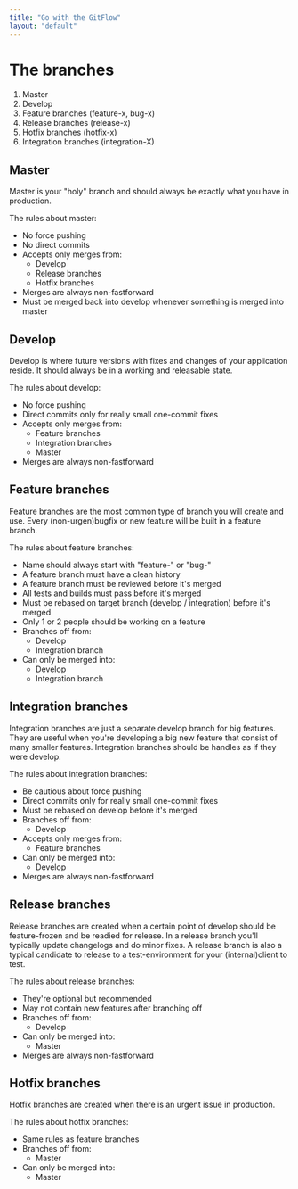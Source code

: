 ```yaml
---
title: "Go with the GitFlow"
layout: "default"
---
```


# The branches

1. Master
2. Develop
3. Feature branches (feature-x, bug-x)
4. Release branches (release-x)
5. Hotfix branches (hotfix-x)
6. Integration branches (integration-X)

## Master

Master is your "holy" branch and should always be exactly what you have in production.

The rules about master:

- No force pushing
- No direct commits
- Accepts only merges from:
    + Develop
    + Release branches
    + Hotfix branches
- Merges are always non-fastforward
- Must be merged back into develop whenever something is merged into master

## Develop

Develop is where future versions with fixes and changes of your application reside. It should always be in a working and releasable state. 

The rules about develop:

- No force pushing
- Direct commits only for really small one-commit fixes
- Accepts only merges from:
    + Feature branches
    + Integration branches
    + Master
- Merges are always non-fastforward

## Feature branches

Feature branches are the most common type of branch you will create and use. Every (non-urgen)bugfix or new feature will be built in a feature branch.

The rules about feature branches:

- Name should always start with "feature-" or "bug-"
- A feature branch must have a clean history
- A feature branch must be reviewed before it's merged
- All tests and builds must pass before it's merged
- Must be rebased on target branch (develop / integration) before it's merged
- Only 1 or 2 people should be working on a feature
- Branches off from:
    + Develop
    + Integration branch
- Can only be merged into:
    + Develop
    + Integration branch

## Integration branches

Integration branches are just a separate develop branch for big features. They are useful when you're developing a big new feature that consist of many smaller features. Integration branches should be handles as if they were develop.

The rules about integration branches:

- Be cautious about force pushing
- Direct commits only for really small one-commit fixes
- Must be rebased on develop before it's merged
- Branches off from:
    + Develop
- Accepts only merges from:
    + Feature branches
- Can only be merged into:
    + Develop
- Merges are always non-fastforward

## Release branches

Release branches are created when a certain point of develop should be feature-frozen and be readied for release. In a release branch you'll typically update changelogs and do minor fixes. A release branch is also a typical candidate to release to a test-environment for your (internal)client to test.

The rules about release branches:

- They're optional but recommended
- May not contain new features after branching off
- Branches off from: 
    + Develop
- Can only be merged into:
    + Master
- Merges are always non-fastforward
 
## Hotfix branches

Hotfix branches are created when there is an urgent issue in production. 

The rules about hotfix branches:

- Same rules as feature branches
- Branches off from:
    + Master
- Can only be merged into:
    + Master